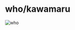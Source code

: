 # who/kawamaru

![who](https://user-images.githubusercontent.com/81538835/142835938-858ff2c8-cf9d-4292-86d8-6400214c0b92.png)
